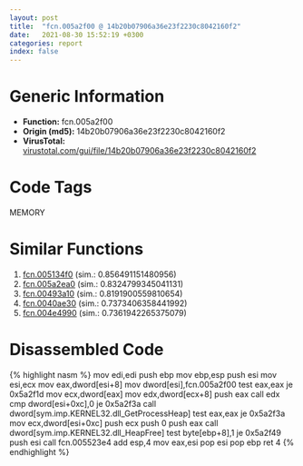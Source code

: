 ```yaml
---
layout: post
title:  "fcn.005a2f00 @ 14b20b07906a36e23f2230c8042160f2"
date:   2021-08-30 15:52:19 +0300
categories: report
index: false
---
```


# Generic Information
- **Function:** fcn.005a2f00
- **Origin (md5):** 14b20b07906a36e23f2230c8042160f2
- **VirusTotal:** [virustotal.com/gui/file/14b20b07906a36e23f2230c8042160f2][virustotal_ref]

# Code Tags
<span class="tag" id="MEMORY">MEMORY</span>


# Similar Functions

1. [fcn.005134f0][similar_1_ref] (sim.: 0.856491151480956)
2. [fcn.005a2ea0][similar_2_ref] (sim.: 0.8324799345041131)
3. [fcn.00493a10][similar_3_ref] (sim.: 0.8191900559810654)
4. [fcn.0040ae30][similar_4_ref] (sim.: 0.7373406358441992)
5. [fcn.004e4990][similar_5_ref] (sim.: 0.7361942265375079)


# Disassembled Code

{% highlight nasm %}
mov edi,edi
push ebp
mov ebp,esp
push esi
mov esi,ecx
mov eax,dword[esi+8]
mov dword[esi],fcn.005a2f00
test eax,eax
je 0x5a2f1d
mov ecx,dword[eax]
mov edx,dword[ecx+8]
push eax
call edx
cmp dword[esi+0xc],0
je 0x5a2f3a
call dword[sym.imp.KERNEL32.dll_GetProcessHeap]
test eax,eax
je 0x5a2f3a
mov ecx,dword[esi+0xc]
push ecx
push 0
push eax
call dword[sym.imp.KERNEL32.dll_HeapFree]
test byte[ebp+8],1
je 0x5a2f49
push esi
call fcn.005523e4
add esp,4
mov eax,esi
pop esi
pop ebp
ret 4
{% endhighlight %}


[similar_1_ref]: /report/fcn.005134f0@1160595edb203a63cb2ca3ce2ff04f47
[similar_2_ref]: /report/fcn.005a2ea0@c60344b51fa39a329b92557d24ff7670
[similar_3_ref]: /report/fcn.00493a10@289859175c221b107317af7727d26c17
[similar_4_ref]: /report/fcn.0040ae30@d9409903542212823b7b4709144a636b
[similar_5_ref]: /report/fcn.004e4990@be7fba7cc724acf4ae2900d99e0fc9c3
[virustotal_ref]: https://www.virustotal.com/gui/file/14b20b07906a36e23f2230c8042160f2